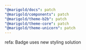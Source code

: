 ```yaml
---
"@marigold/docs": patch
"@marigold/components": patch
"@marigold/theme-b2b": patch
"@marigold/theme-core": patch
"@marigold/theme-unicorn": patch
---
```


refa: Badge uses new styling solution
